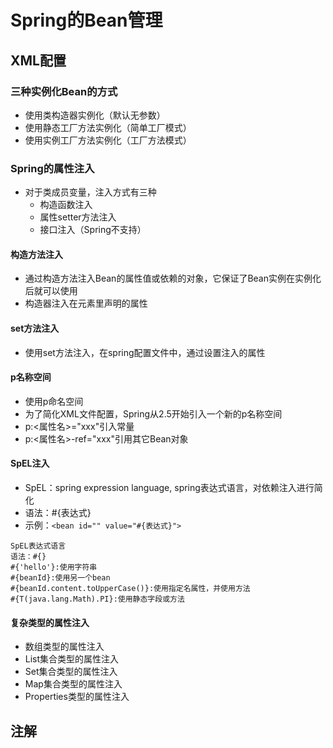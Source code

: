 # Spring的Bean管理
## XML配置
### 三种实例化Bean的方式
- 使用类构造器实例化（默认无参数）
- 使用静态工厂方法实例化（简单工厂模式）
- 使用实例工厂方法实例化（工厂方法模式）

### Spring的属性注入
- 对于类成员变量，注入方式有三种
    - 构造函数注入
    - 属性setter方法注入
    - 接口注入（Spring不支持）
#### 构造方法注入
- 通过构造方法注入Bean的属性值或依赖的对象，它保证了Bean实例在实例化后就可以使用
- 构造器注入在<constructor-arg>元素里声明的属性
#### set方法注入
- 使用set方法注入，在spring配置文件中，通过<property>设置注入的属性
#### p名称空间
- 使用p命名空间
- 为了简化XML文件配置，Spring从2.5开始引入一个新的p名称空间
- p:<属性名>="xxx"引入常量
- p:<属性名>-ref="xxx"引用其它Bean对象
#### SpEL注入
- SpEL：spring expression language, spring表达式语言，对依赖注入进行简化
- 语法：#{表达式}
- 示例：```<bean id="" value="#{表达式}">```

```
SpEL表达式语言
语法：#{}
#{'hello'}:使用字符串
#{beanId}:使用另一个bean
#{beanId.content.toUpperCase()}:使用指定名属性，并使用方法
#{T(java.lang.Math).PI}:使用静态字段或方法
```
#### 复杂类型的属性注入
- 数组类型的属性注入
- List集合类型的属性注入
- Set集合类型的属性注入
- Map集合类型的属性注入
- Properties类型的属性注入
## 注解